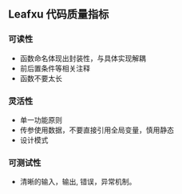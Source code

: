 ## <b>Leafxu 代码质量指标</b> ##

### <b>可读性</b> ###
- 函数命名体现出封装性，与具体实现解耦
- 前后置条件等相关注释
- 函数不要太长

### <b>灵活性</b> ###
- 单一功能原则
- 传参使用数据，不要直接引用全局变量，慎用静态
- 设计模式

### <b>可测试性</b> ##
- 清晰的输入，输出, 错误，异常机制。
